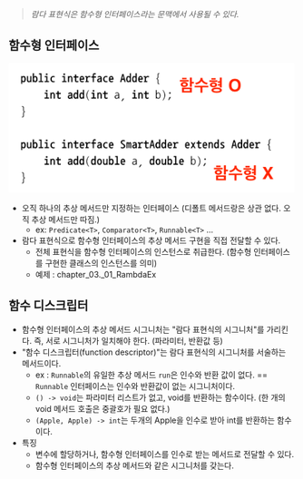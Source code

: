 > *람다 표현식은 함수형 인터페이스라는 문맥에서 사용될 수 있다.*

## 함수형 인터페이스
![img.png](img.png)
- 오직 하나의 추상 메서드만 지정하는 인터페이스 (디폴트 메서드랑은 상관 없다. 오직 추상 메서드만 따짐.)
  - ex: `Predicate<T>`, `Comparator<T>`, `Runnable<T>` ...
- 람다 표현식으로 함수형 인터페이스의 추상 메서드 구현을 직접 전달할 수 있다.
  - 전체 표현식을 함수형 인터페이스의 인스턴스로 취급한다. (함수형 인터페이스를 구현한 클래스의 인스턴스를 의미)
  - 예제 : chapter_03._01_RambdaEx


## 함수 디스크립터
- 함수형 인터페이스의 추상 메서드 시그니처는 "람다 표현식의 시그니처"를 가리킨다. 즉, 서로 시그니처가 일치해야 한다. (파라미터, 반환값 등)
- "함수 디스크립터(function descriptor)"는 람다 표현식의 시그니처를 서술하는 메서드이다.
  - ex : `Runnable`의 유일한 추상 메서드 `run`은 인수와 반환 값이 없다. == `Runnable` 인터페이스는 인수와 반환값이 없는 시그니처이다.
  - `() -> void`는 파라미터 리스트가 없고, void를 반환하는 함수이다. (한 개의 void 메서드 호출은 중괄호가 필요 없다.)
  - `(Apple, Apple) -> int`는 두개의 Apple을 인수로 받아 int를 반환하는 함수이다.
- 특징
  - 변수에 할당하거나, 함수형 인터페이스를 인수로 받는 메서드로 전달할 수 있다.
  - 함수형 인터페이스의 추상 메서드와 같은 시그니처를 갖는다.

